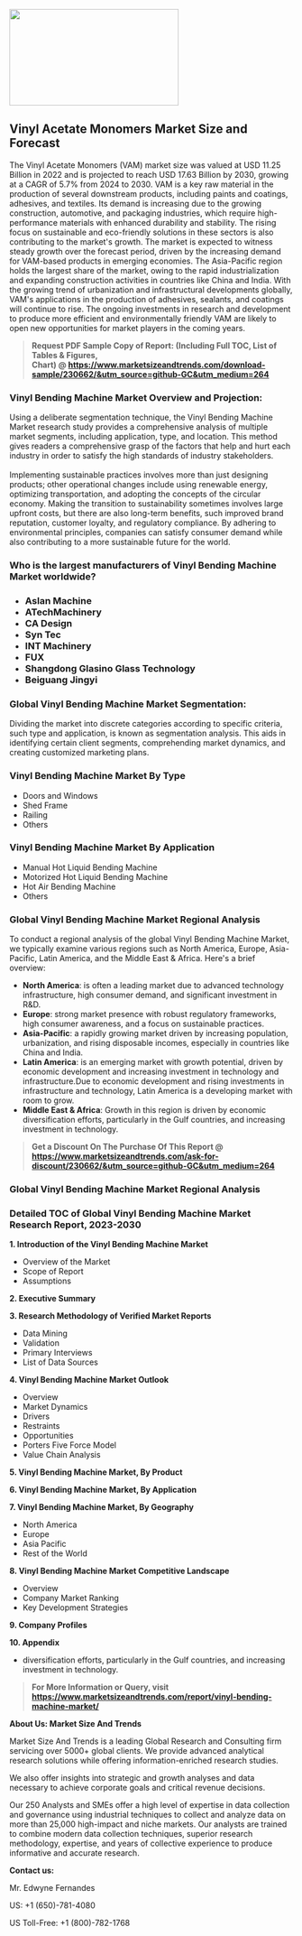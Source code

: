 <p><img class="alignnone size-medium wp-image-20088" src="https://ffe5etoiles.com/wp-content/uploads/2024/12/MST1-300x171.png" alt="" width="300" height="171" /></p><h2>Vinyl Acetate Monomers Market Size and Forecast</h2><p>The Vinyl Acetate Monomers (VAM) market size was valued at USD 11.25 Billion in 2022 and is projected to reach USD 17.63 Billion by 2030, growing at a CAGR of 5.7% from 2024 to 2030. VAM is a key raw material in the production of several downstream products, including paints and coatings, adhesives, and textiles. Its demand is increasing due to the growing construction, automotive, and packaging industries, which require high-performance materials with enhanced durability and stability. The rising focus on sustainable and eco-friendly solutions in these sectors is also contributing to the market's growth. The market is expected to witness steady growth over the forecast period, driven by the increasing demand for VAM-based products in emerging economies. The Asia-Pacific region holds the largest share of the market, owing to the rapid industrialization and expanding construction activities in countries like China and India. With the growing trend of urbanization and infrastructural developments globally, VAM's applications in the production of adhesives, sealants, and coatings will continue to rise. The ongoing investments in research and development to produce more efficient and environmentally friendly VAM are likely to open new opportunities for market players in the coming years.</p></p><blockquote id="" class=""><strong>Request PDF Sample Copy of Report: (Including Full TOC, List of Tables &amp; Figures, Chart)&nbsp;@&nbsp;<strong><a href="https://www.marketsizeandtrends.com/download-sample/230662/&utm_source=github-GC&utm_medium=264" target="_blank">https://www.marketsizeandtrends.com/download-sample/230662/&utm_source=github-GC&utm_medium=264</a></strong></strong></blockquote><h3 id="" class="">Vinyl Bending Machine Market&nbsp;Overview and Projection:</h3><p id="" class="">Using a deliberate segmentation technique, the Vinyl Bending Machine Market research study provides a comprehensive analysis of multiple market segments, including application, type, and location. This method gives readers a comprehensive grasp of the factors that help and hurt each industry in order to satisfy the high standards of industry stakeholders. <br /> <br />Implementing sustainable practices involves more than just designing products; other operational changes include using renewable energy, optimizing transportation, and adopting the concepts of the circular economy. Making the transition to sustainability sometimes involves large upfront costs, but there are also long-term benefits, such improved brand reputation, customer loyalty, and regulatory compliance. By adhering to environmental principles, companies can satisfy consumer demand while also contributing to a more sustainable future for the world.</p><h3 id="" class="">Who is the largest manufacturers of&nbsp;Vinyl Bending Machine Market worldwide?</h3><h3 class=""><p><ul><li>Aslan Machine </li><li> ATechMachinery </li><li> CA Design </li><li> Syn Tec </li><li> INT Machinery </li><li> FUX </li><li> Shangdong Glasino Glass Technology </li><li> Beiguang Jingyi</li></ul></p></h3><h3 id="" class="">Global&nbsp;Vinyl Bending Machine Market Segmentation:</h3><p id="" class="">Dividing the market into discrete categories according to specific criteria, such type and application, is known as segmentation analysis. This aids in identifying certain client segments, comprehending market dynamics, and creating customized marketing plans.</p><h3 id="" class="">Vinyl Bending Machine Market&nbsp;By Type</h3><p><p><ul><li>Doors and Windows</li><li> Shed Frame</li><li> Railing</li><li> Others</p></li></ul></p></p><h3 id="" class="">Vinyl Bending Machine Market&nbsp;By Application</h3><p class=""><p><ul><li>Manual Hot Liquid Bending Machine</li><li> Motorized Hot Liquid Bending Machine</li><li> Hot Air Bending Machine</li><li> Others</li></ul></p></p><h3 id="" class="">Global Vinyl Bending Machine Market Regional Analysis</h3><p id="" class="">To conduct a regional analysis of the global Vinyl Bending Machine Market, we typically examine various regions such as North America, Europe, Asia-Pacific, Latin America, and the Middle East &amp; Africa. Here's a brief overview:</p><ul><li><strong>North America</strong>: is often a leading market due to advanced technology infrastructure, high consumer demand, and significant investment in R&amp;D.</li><li><strong>Europe</strong>: strong market presence with robust regulatory frameworks, high consumer awareness, and a focus on sustainable practices.</li><li><strong>Asia-Pacific</strong>: a rapidly growing market driven by increasing population, urbanization, and rising disposable incomes, especially in countries like China and India.</li><li><strong>Latin America</strong>: is an emerging market with growth potential, driven by economic development and increasing investment in technology and infrastructure.Due to economic development and rising investments in infrastructure and technology, Latin America is a developing market with room to grow.</li><li><strong>Middle East &amp; Africa</strong>: Growth in this region is driven by economic diversification efforts, particularly in the Gulf countries, and increasing investment in technology.</li></ul><blockquote id="" class=""><strong>Get a Discount On The Purchase Of This Report @ <strong><a href="https://www.marketsizeandtrends.com/ask-for-discount/230662/&utm_source=github-GC&utm_medium=264" target="_blank">https://www.marketsizeandtrends.com/ask-for-discount/230662/&utm_source=github-GC&utm_medium=264</a></strong></strong></blockquote><h3 id="" class="">Global Vinyl Bending Machine Market Regional Analysis</h3><h3 id="" class="">Detailed TOC of Global Vinyl Bending Machine Market Research Report, 2023-2030</h3><p id="" class=""><strong>1. Introduction of the Vinyl Bending Machine Market</strong></p><ul><li>Overview of the Market</li><li>Scope of Report</li><li>Assumptions</li></ul><p id="" class=""><strong>2. Executive Summary</strong></p><p id="" class=""><strong>3. Research Methodology of Verified Market Reports</strong></p><ul><li>Data Mining</li><li>Validation</li><li>Primary Interviews</li><li>List of Data Sources</li></ul><p id="" class=""><strong>4. Vinyl Bending Machine Market Outlook</strong></p><ul><li>Overview</li><li>Market Dynamics</li><li>Drivers</li><li>Restraints</li><li>Opportunities</li><li>Porters Five Force Model</li><li>Value Chain Analysis</li></ul><p id="" class=""><strong>5. Vinyl Bending Machine Market, By Product</strong></p><p id="" class=""><strong>6. Vinyl Bending Machine Market, By Application</strong></p><p id="" class=""><strong>7. Vinyl Bending Machine Market, By Geography</strong></p><ul><li>North America</li><li>Europe</li><li>Asia Pacific</li><li>Rest of the World</li></ul><p id="" class=""><strong>8. Vinyl Bending Machine Market Competitive Landscape</strong></p><ul><li>Overview</li><li>Company Market Ranking</li><li>Key Development Strategies</li></ul><p id="" class=""><strong>9. Company Profiles</strong></p><p id="" class=""><strong>10. Appendix</strong></p><ul><li>diversification efforts, particularly in the Gulf countries, and increasing investment in technology.</li></ul><blockquote id="" class=""><strong>For More Information or Query, visit <strong><strong><a href="https://www.marketsizeandtrends.com/report/vinyl-bending-machine-market/" target="_blank">https://www.marketsizeandtrends.com/report/vinyl-bending-machine-market/</a></strong></strong></strong></blockquote><p id="" class=""><strong>About Us: Market Size And Trends</strong></p><p id="" class="">Market Size And Trends is a leading Global Research and Consulting firm servicing over 5000+ global clients. We provide advanced analytical research solutions while offering information-enriched research studies.</p><p id="" class="">We also offer insights into strategic and growth analyses and data necessary to achieve corporate goals and critical revenue decisions.</p><p id="" class="">Our 250 Analysts and SMEs offer a high level of expertise in data collection and governance using industrial techniques to collect and analyze data on more than 25,000 high-impact and niche markets. Our analysts are trained to combine modern data collection techniques, superior research methodology, expertise, and years of collective experience to produce informative and accurate research.</p><p id="" class=""><strong>Contact us:</strong></p><p id="" class="">Mr. Edwyne Fernandes</p><p id="" class="">US: +1 (650)-781-4080</p><p id="" class="">US Toll-Free: +1 (800)-782-1768</p>
